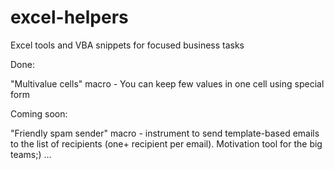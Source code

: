 # excel-helpers
Excel tools and VBA snippets for focused business tasks

Done:

"Multivalue cells" macro - You can keep few values in one cell using special form

Coming soon:

"Friendly spam sender" macro - instrument to send template-based emails to the list of recipients (one+ recipient per email). Motivation tool for the big teams;)
...
